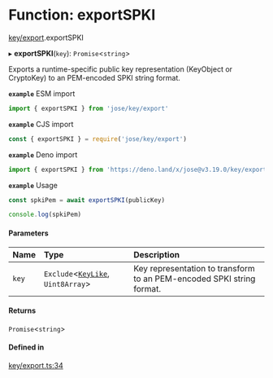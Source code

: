 # Function: exportSPKI

[key/export](../modules/key_export.md).exportSPKI

▸ **exportSPKI**(`key`): `Promise`<`string`\>

Exports a runtime-specific public key representation (KeyObject or CryptoKey) to an PEM-encoded SPKI string format.

**`example`** ESM import
```js
import { exportSPKI } from 'jose/key/export'
```

**`example`** CJS import
```js
const { exportSPKI } = require('jose/key/export')
```

**`example`** Deno import
```js
import { exportSPKI } from 'https://deno.land/x/jose@v3.19.0/key/export.ts'
```

**`example`** Usage
```js
const spkiPem = await exportSPKI(publicKey)

console.log(spkiPem)
```

#### Parameters

| Name | Type | Description |
| :------ | :------ | :------ |
| `key` | `Exclude`<[`KeyLike`](../types/types.KeyLike.md), `Uint8Array`\> | Key representation to transform to an PEM-encoded SPKI string format. |

#### Returns

`Promise`<`string`\>

#### Defined in

[key/export.ts:34](https://github.com/panva/jose/blob/v3.19.0/src/key/export.ts#L34)
